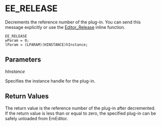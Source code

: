 # EE\_RELEASE

Decrements the reference number of the plug-in. You can send this message
explicitly or use the [Editor\_Release](../macro/editor_release) inline function.

```
EE_RELEASE
wParam = 0;
lParam = (LPARAM)(HINSTANCE)hInstance;
```

## Parameters

_hInstance_

Specifies the instance handle for the plug-in.

## Return Values

The return value is the reference number of the plug-in after decremented.
If the return value is less than or equal to zero, the specified plug-in can
be safely unloaded from EmEditor.
